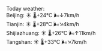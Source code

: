 Today weather:  
Beijing: ☀️   🌡️+24°C 🌬️↓7km/h  
Tianjin: ☀️   🌡️+28°C 🌬️↘4km/h  
Shijiazhuang: ☀️   🌡️+26°C 🌬️↑11km/h  
Tangshan: ☀️   🌡️+33°C 🌬️↘7km/h  
